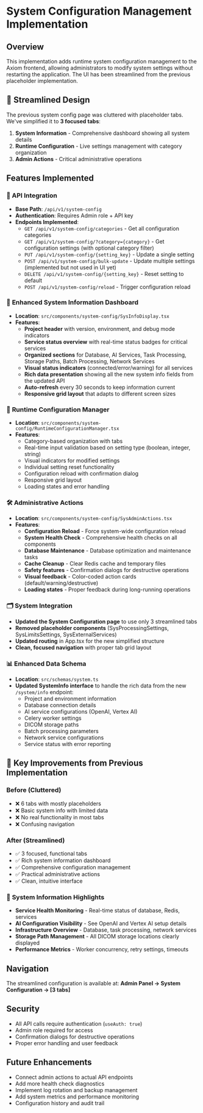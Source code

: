 # System Configuration Management Implementation

## Overview
This implementation adds runtime system configuration management to the Axiom frontend, allowing administrators to modify system settings without restarting the application. The UI has been streamlined from the previous placeholder implementation.

## 🎯 **Streamlined Design**
The previous system config page was cluttered with placeholder tabs. We've simplified it to **3 focused tabs**:

1. **System Information** - Comprehensive dashboard showing all system details
2. **Runtime Configuration** - Live settings management with category organization  
3. **Admin Actions** - Critical administrative operations

## Features Implemented

### 📍 API Integration
- **Base Path**: `/api/v1/system-config`
- **Authentication**: Requires Admin role + API key
- **Endpoints Implemented**:
  - `GET /api/v1/system-config/categories` - Get all configuration categories
  - `GET /api/v1/system-config/?category={category}` - Get configuration settings (with optional category filter)
  - `PUT /api/v1/system-config/{setting_key}` - Update a single setting
  - `POST /api/v1/system-config/bulk-update` - Update multiple settings (implemented but not used in UI yet)
  - `DELETE /api/v1/system-config/{setting_key}` - Reset setting to default
  - `POST /api/v1/system-config/reload` - Trigger configuration reload

### 🎨 **Enhanced System Information Dashboard**
- **Location**: `src/components/system-config/SysInfoDisplay.tsx`
- **Features**:
  - **Project header** with version, environment, and debug mode indicators
  - **Service status overview** with real-time status badges for critical services
  - **Organized sections** for Database, AI Services, Task Processing, Storage Paths, Batch Processing, Network Services
  - **Visual status indicators** (connected/error/warning) for all services
  - **Rich data presentation** showing all the new system info fields from the updated API
  - **Auto-refresh** every 30 seconds to keep information current
  - **Responsive grid layout** that adapts to different screen sizes

### 🔧 **Runtime Configuration Manager** 
- **Location**: `src/components/system-config/RuntimeConfigurationManager.tsx`
- **Features**:
  - Category-based organization with tabs
  - Real-time input validation based on setting type (boolean, integer, string)
  - Visual indicators for modified settings
  - Individual setting reset functionality
  - Configuration reload with confirmation dialog
  - Responsive grid layout
  - Loading states and error handling

### 🛠️ **Administrative Actions**
- **Location**: `src/components/system-config/SysAdminActions.tsx`
- **Features**:
  - **Configuration Reload** - Force system-wide configuration reload
  - **System Health Check** - Comprehensive health checks on all components
  - **Database Maintenance** - Database optimization and maintenance tasks
  - **Cache Cleanup** - Clear Redis cache and temporary files
  - **Safety features** - Confirmation dialogs for destructive operations
  - **Visual feedback** - Color-coded action cards (default/warning/destructive)
  - **Loading states** - Proper feedback during long-running operations

### 🗂️ **System Integration**
- **Updated the System Configuration page** to use only 3 streamlined tabs
- **Removed placeholder components** (SysProcessingSettings, SysLimitsSettings, SysExternalServices)
- **Updated routing** in App.tsx for the new simplified structure
- **Clean, focused navigation** with proper tab grid layout

### 📊 **Enhanced Data Schema**
- **Location**: `src/schemas/system.ts`
- **Updated SystemInfo interface** to handle the rich data from the new `/system/info` endpoint:
  - Project and environment information
  - Database connection details
  - AI service configurations (OpenAI, Vertex AI)
  - Celery worker settings
  - DICOM storage paths
  - Batch processing parameters  
  - Network service configurations
  - Service status with error reporting

## 🎯 **Key Improvements from Previous Implementation**

### Before (Cluttered)
- ❌ 6 tabs with mostly placeholders
- ❌ Basic system info with limited data
- ❌ No real functionality in most tabs
- ❌ Confusing navigation

### After (Streamlined)
- ✅ 3 focused, functional tabs
- ✅ Rich system information dashboard
- ✅ Comprehensive configuration management
- ✅ Practical administrative actions
- ✅ Clean, intuitive interface

### 🚀 **System Information Highlights**
- **Service Health Monitoring** - Real-time status of database, Redis, services
- **AI Configuration Visibility** - See OpenAI and Vertex AI setup details
- **Infrastructure Overview** - Database, task processing, network services
- **Storage Path Management** - All DICOM storage locations clearly displayed
- **Performance Metrics** - Worker concurrency, retry settings, timeouts

## Navigation
The streamlined configuration is available at:
**Admin Panel → System Configuration → [3 tabs]**

## Security
- All API calls require authentication (`useAuth: true`)
- Admin role required for access
- Confirmation dialogs for destructive operations
- Proper error handling and user feedback

## Future Enhancements
- Connect admin actions to actual API endpoints
- Add more health check diagnostics
- Implement log rotation and backup management
- Add system metrics and performance monitoring
- Configuration history and audit trail
